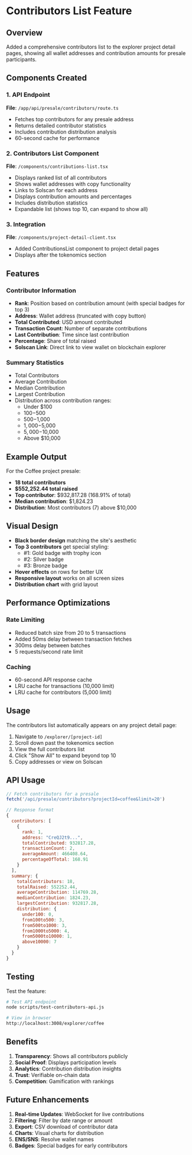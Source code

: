 # Contributors List Feature

## Overview
Added a comprehensive contributors list to the explorer project detail pages, showing all wallet addresses and contribution amounts for presale participants.

## Components Created

### 1. API Endpoint
**File**: `/app/api/presale/contributors/route.ts`
- Fetches top contributors for any presale address
- Returns detailed contributor statistics
- Includes contribution distribution analysis
- 60-second cache for performance

### 2. Contributors List Component
**File**: `/components/contributions-list.tsx`
- Displays ranked list of all contributors
- Shows wallet addresses with copy functionality
- Links to Solscan for each address
- Displays contribution amounts and percentages
- Includes distribution statistics
- Expandable list (shows top 10, can expand to show all)

### 3. Integration
**File**: `/components/project-detail-client.tsx`
- Added ContributionsList component to project detail pages
- Displays after the tokenomics section

## Features

### Contributor Information
- **Rank**: Position based on contribution amount (with special badges for top 3)
- **Address**: Wallet address (truncated with copy button)
- **Total Contributed**: USD amount contributed
- **Transaction Count**: Number of separate contributions
- **Last Contribution**: Time since last contribution
- **Percentage**: Share of total raised
- **Solscan Link**: Direct link to view wallet on blockchain explorer

### Summary Statistics
- Total Contributors
- Average Contribution
- Median Contribution
- Largest Contribution
- Distribution across contribution ranges:
  - Under $100
  - $100-$500
  - $500-$1,000
  - $1,000-$5,000
  - $5,000-$10,000
  - Above $10,000

## Example Output

For the Coffee project presale:
- **18 total contributors**
- **$552,252.44 total raised**
- **Top contributor**: $932,817.28 (168.91% of total)
- **Median contribution**: $1,824.23
- **Distribution**: Most contributors (7) above $10,000

## Visual Design

- **Black border design** matching the site's aesthetic
- **Top 3 contributors** get special styling:
  - #1: Gold badge with trophy icon
  - #2: Silver badge
  - #3: Bronze badge
- **Hover effects** on rows for better UX
- **Responsive layout** works on all screen sizes
- **Distribution chart** with grid layout

## Performance Optimizations

### Rate Limiting
- Reduced batch size from 20 to 5 transactions
- Added 50ms delay between transaction fetches
- 300ms delay between batches
- 5 requests/second rate limit

### Caching
- 60-second API response cache
- LRU cache for transactions (10,000 limit)
- LRU cache for contributors (5,000 limit)

## Usage

The contributors list automatically appears on any project detail page:

1. Navigate to `/explorer/[project-id]`
2. Scroll down past the tokenomics section
3. View the full contributors list
4. Click "Show All" to expand beyond top 10
5. Copy addresses or view on Solscan

## API Usage

```javascript
// Fetch contributors for a presale
fetch('/api/presale/contributors?projectId=coffee&limit=20')

// Response format
{
  contributors: [
    {
      rank: 1,
      address: "CreQJ2t9...",
      totalContributed: 932817.28,
      transactionCount: 2,
      averageAmount: 466408.64,
      percentageOfTotal: 168.91
    }
  ],
  summary: {
    totalContributors: 18,
    totalRaised: 552252.44,
    averageContribution: 114769.28,
    medianContribution: 1824.23,
    largestContribution: 932817.28,
    distribution: {
      under100: 0,
      from100to500: 3,
      from500to1000: 3,
      from1000to5000: 4,
      from5000to10000: 1,
      above10000: 7
    }
  }
}
```

## Testing

Test the feature:
```bash
# Test API endpoint
node scripts/test-contributors-api.js

# View in browser
http://localhost:3008/explorer/coffee
```

## Benefits

1. **Transparency**: Shows all contributors publicly
2. **Social Proof**: Displays participation levels
3. **Analytics**: Contribution distribution insights
4. **Trust**: Verifiable on-chain data
5. **Competition**: Gamification with rankings

## Future Enhancements

1. **Real-time Updates**: WebSocket for live contributions
2. **Filtering**: Filter by date range or amount
3. **Export**: CSV download of contributor data
4. **Charts**: Visual charts for distribution
5. **ENS/SNS**: Resolve wallet names
6. **Badges**: Special badges for early contributors